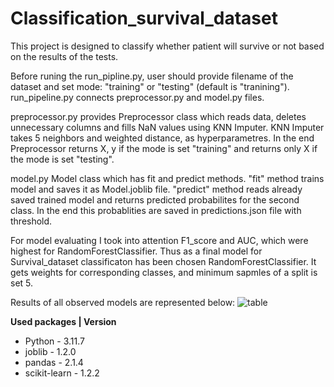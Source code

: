 # Classification_survival_dataset

This project is designed to classify whether patient will survive or not based on the results of the tests. 

Before runing the run_pipline.py, user should provide filename of the dataset and set mode: "training" or "testing" (default is "tranining").
run_pipeline.py connects preprocessor.py and model.py files.

preprocessor.py provides Preprocessor class which reads data, deletes unnecessary columns and fills NaN values using KNN Imputer.
KNN Imputer takes 5 neighbors and weighted distance, as hyperparametres.
In the end Preprocessor returns X, y if the mode is set "training" and returns only X if the mode is set "testing".

model.py Model class which has fit and predict methods.
"fit" method trains model and saves it as Model.joblib file.
"predict" method reads already saved trained model and returns predicted probabilites for the second class.
In the end this probablities are saved in predictions.json file with threshold.

For model evaluating I took into attention F1_score and AUC, which were highest for RandomForestClassifier. 
Thus as a final model for Survival_dataset classificaton has been chosen RandomForestClassifier. 
It gets weights for corresponding classes, and minimum sapmles of a split is set 5. 

Results of all observed models are represented below:
![table](https://github.com/AvMariam/Classification_survival_dataset/assets/125482296/e0537a1d-355b-4c93-bd18-6c1319a95327)

**Used packages    | Version**
- Python           - 3.11.7
- joblib           - 1.2.0
- pandas           - 2.1.4
- scikit-learn     - 1.2.2
